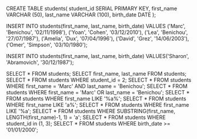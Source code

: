 CREATE TABLE students(
student_id SERIAL PRIMARY KEY,
first_name VARCHAR (50),
last_name VARCHAR (100),
birth_date DATE
);

INSERT INTO students(first_name, last_name, birth_date)
VALUES
    ('Marc', 'Benichou', '02/11/1998'),
    ('Yoan', 'Cohen', '03/12/2010'),
	('Lea', 'Benichou', '27/07/1987'),
	('Amelia', 'Dux', '07/04/1996'),
	('David', 'Grez', '14/06/2003'),
	('Omer', 'Simpson', '03/10/1980');

INSERT INTO students(first_name, last_name, birth_date)
VALUES('Sharon', 'Abramovich', '30/12/1987');

SELECT * FROM students;
SELECT first_name, last_name FROM students;
SELECT * FROM students WHERE student_id = 2;
SELECT * FROM students WHERE first_name = 'Marc' AND last_name = 'Benichou';
SELECT * FROM students WHERE first_name = 'Marc' OR last_name = 'Benichou';
SELECT * FROM students WHERE first_name LIKE '%a%';
SELECT * FROM students WHERE first_name LIKE 'a%';
SELECT * FROM students WHERE first_name LIKE '%a';
SELECT * FROM students WHERE SUBSTRING(first_name, LENGTH(first_name)-1, 1) = 'a';
SELECT * FROM students WHERE student_id in (1, 3);
SELECT * FROM students WHERE birth_date >= '01/01/2000';

